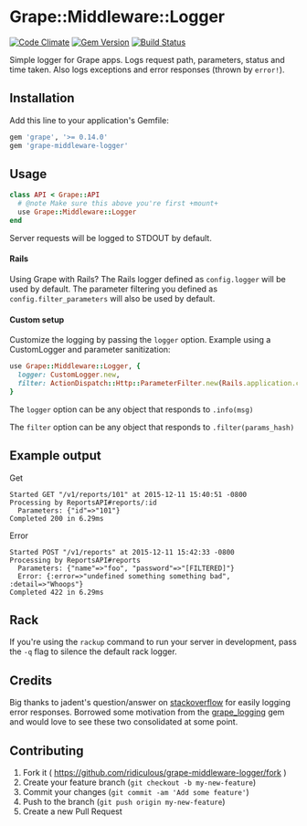 # Grape::Middleware::Logger
[![Code Climate](https://codeclimate.com/github/ridiculous/grape-middleware-logger/badges/gpa.svg)](https://codeclimate.com/github/ridiculous/grape-middleware-logger) [![Gem Version](https://badge.fury.io/rb/grape-middleware-logger.svg)](http://badge.fury.io/rb/grape-middleware-logger)
[![Build Status](https://travis-ci.org/ridiculous/grape-middleware-logger.svg)](https://travis-ci.org/ridiculous/grape-middleware-logger)

Simple logger for Grape apps. Logs request path, parameters, status and time taken. Also logs exceptions and error responses (thrown by `error!`).

## Installation

Add this line to your application's Gemfile:

```ruby
gem 'grape', '>= 0.14.0'
gem 'grape-middleware-logger'
```

## Usage
```ruby
class API < Grape::API
  # @note Make sure this above you're first +mount+
  use Grape::Middleware::Logger
end
```

Server requests will be logged to STDOUT by default.

#### Rails
Using Grape with Rails? The Rails logger defined as `config.logger` will be used by default. The parameter filtering you 
defined as `config.filter_parameters` will also be used by default.

#### Custom setup
Customize the logging by passing the `logger` option. Example using a CustomLogger and parameter sanitization:
```ruby
use Grape::Middleware::Logger, {
  logger: CustomLogger.new,
  filter: ActionDispatch::Http::ParameterFilter.new(Rails.application.config.filter_parameters)
}
```
The `logger` option can be any object that responds to `.info(msg)`

The `filter` option can be any object that responds to `.filter(params_hash)`

## Example output
Get
```
Started GET "/v1/reports/101" at 2015-12-11 15:40:51 -0800
Processing by ReportsAPI#reports/:id
  Parameters: {"id"=>"101"}
Completed 200 in 6.29ms
```
Error
```
Started POST "/v1/reports" at 2015-12-11 15:42:33 -0800
Processing by ReportsAPI#reports
  Parameters: {"name"=>"foo", "password"=>"[FILTERED]"}
  Error: {:error=>"undefined something something bad", :detail=>"Whoops"}
Completed 422 in 6.29ms
```

## Rack

If you're using the `rackup` command to run your server in development, pass the `-q` flag to silence the default rack logger.

## Credits

Big thanks to jadent's question/answer on [stackoverflow](http://stackoverflow.com/questions/25048163/grape-using-error-and-grapemiddleware-after-callback)
for easily logging error responses. Borrowed some motivation from the [grape_logging](https://github.com/aserafin/grape_logging) gem
and would love to see these two consolidated at some point.

## Contributing

1. Fork it ( https://github.com/ridiculous/grape-middleware-logger/fork )
2. Create your feature branch (`git checkout -b my-new-feature`)
3. Commit your changes (`git commit -am 'Add some feature'`)
4. Push to the branch (`git push origin my-new-feature`)
5. Create a new Pull Request
